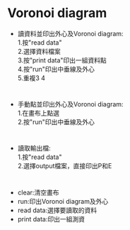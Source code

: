 # Voronoi diagram

* 讀資料並印出外心及Voronoi diagram:\
1.按"read data"\
2.選擇資料檔案\
3.按"print data"印出一組資料點\
4.按"run"印出中垂線及外心\
5.重複3 4
#
* 手動點並印出外心及Voronoi diagram:\
1.在畫布上點選\
2.按"run"印出中垂線及外心
#
* 讀取輸出檔:\
1.按"read data"\
2.選擇output檔案，直接印出P和E
#
* clear:清空畫布
* run:印出Voronoi diagram及外心
* read data:選擇要讀取的資料
* print data:印出一組測資
